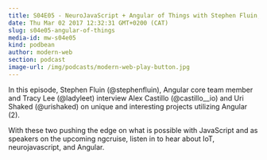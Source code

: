 ```yaml
---
title: S04E05 - NeuroJavaScript + Angular of Things with Stephen Fluin, Alex Castillo, and Uri Shaked
date: Thu Mar 02 2017 12:32:31 GMT+0200 (CAT)
slug: s04e05-angular-of-things
media-id: mw-s04e05
kind: podbean
author: modern-web
section: podcast
image-url: /img/podcasts/modern-web-play-button.jpg
---
```

In this episode, Stephen Fluin (@stephenfluin), Angular core team member and Tracy Lee (@ladyleet) interview Alex Castillo (@castillo__io) and Uri Shaked (@urishaked) on unique and interesting projects utilizing Angular (2).

With these two pushing the edge on what is possible with JavaScript and as speakers on the upcoming ngcruise, listen in to hear about IoT, neurojavascript, and Angular.
